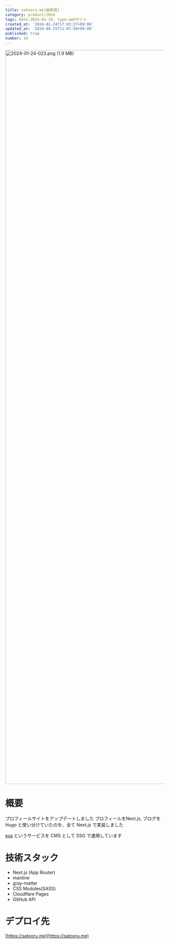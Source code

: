 ```yaml
---
title: satooru.me[最新版]
category: product/2024
tags: date:2024-01-24, type:webサイト
created_at: '2024-01-24T17:03:27+09:00'
updated_at: '2024-04-25T11:07:58+09:00'
published: true
number: 10
---
```


<img width="2314" alt="2024-01-24-023.png (1.9 MB)" src="https://img.esa.io/uploads/production/attachments/21347/2024/01/24/148142/cfae7540-cef5-424e-bfae-20351803fd3d.png">


# 概要
プロフィールサイトをアップデートしました
プロフィールをNext.js, ブログをHugo と使い分けていたのを、全て Next.js で実装しました

[esa](https://esa.io/) というサービスを CMS として SSG で運用しています

# 技術スタック
- Next.js (App Router)
- mantine
- gray-matter
- CSS Modules(SASS)
- Cloudflare Pages
- GitHub API

# デプロイ先
[https://satooru.me](https://satooru.me)

